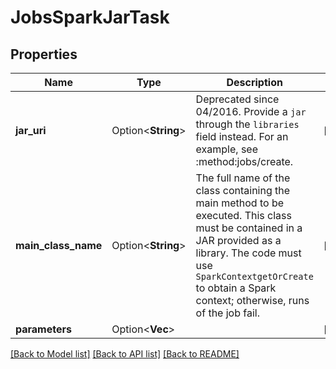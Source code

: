 # JobsSparkJarTask

## Properties

Name | Type | Description | Notes
------------ | ------------- | ------------- | -------------
**jar_uri** | Option<**String**> | Deprecated since 04/2016. Provide a `jar` through the `libraries` field instead. For an example, see :method:jobs/create.  | [optional]
**main_class_name** | Option<**String**> | The full name of the class containing the main method to be executed. This class must be contained in a JAR provided as a library.  The code must use `SparkContextgetOrCreate` to obtain a Spark context; otherwise, runs of the job fail. | [optional]
**parameters** | Option<**Vec<String>**> |  | [optional]

[[Back to Model list]](../README.md#documentation-for-models) [[Back to API list]](../README.md#documentation-for-api-endpoints) [[Back to README]](../README.md)


